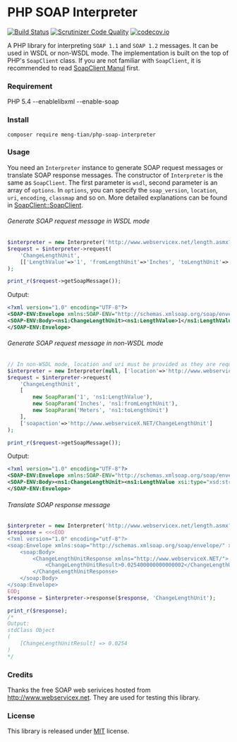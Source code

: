 # PHP SOAP Interpreter

[![Build Status](https://travis-ci.org/meng-tian/php-soap-interpreter.svg?branch=master)](https://travis-ci.org/meng-tian/php-soap-interpreter)
[![Scrutinizer Code Quality](https://scrutinizer-ci.com/g/meng-tian/php-soap-interpreter/badges/quality-score.png?b=master)](https://scrutinizer-ci.com/g/meng-tian/php-soap-interpreter/?branch=master)
[![codecov.io](https://codecov.io/github/meng-tian/php-soap-interpreter/coverage.svg?branch=master)](https://codecov.io/github/meng-tian/php-soap-interpreter?branch=master)

A PHP library for interpreting `SOAP 1.1` and `SOAP 1.2` messages. It can be used in WSDL or non-WSDL mode. The implementation is built on the top of PHP's `SoapClient` class. If you are not familiar with `SoapClient`, it is recommended to read [SoapClient Manul](http://php.net/manual/en/class.soapclient.php) first.

### Requirement 
PHP 5.4 --enablelibxml --enable-soap

### Install
```
composer require meng-tian/php-soap-interpreter
```

### Usage
You need an `Interpreter` instance to generate SOAP request messages or translate SOAP response messages. The constructor of `Interpreter` is the same as `SoapClient`. The first parameter is `wsdl`, second parameter is an array of `options`. In `options`, you can specify the `soap_version`, `location`, `uri`, `encoding`, `classmap` and so on. More detailed explanations can be found in [SoapClient::SoapClient](http://php.net/manual/en/soapclient.soapclient.php).

###### Generate SOAP request message in WSDL mode

```php
$interpreter = new Interpreter('http://www.webservicex.net/length.asmx?WSDL');
$request = $interpreter->request(
    'ChangeLengthUnit',
    [['LengthValue'=>'1', 'fromLengthUnit'=>'Inches', 'toLengthUnit'=>'Meters']]
);

print_r($request->getSoapMessage());
```
Output:
```xml
<?xml version="1.0" encoding="UTF-8"?>
<SOAP-ENV:Envelope xmlns:SOAP-ENV="http://schemas.xmlsoap.org/soap/envelope/" xmlns:ns1="http://www.webserviceX.NET/">
<SOAP-ENV:Body><ns1:ChangeLengthUnit><ns1:LengthValue>1</ns1:LengthValue><ns1:fromLengthUnit>Inches</ns1:fromLengthUnit><ns1:toLengthUnit>Meters</ns1:toLengthUnit></ns1:ChangeLengthUnit></SOAP-ENV:Body>
</SOAP-ENV:Envelope>
```

###### Generate SOAP request message in non-WSDL mode

```php
// In non-WSDL mode, location and uri must be provided as they are required by SoapClient.
$interpreter = new Interpreter(null, ['location'=>'http://www.webservicex.net/length.asmx', 'uri'=>'http://www.webserviceX.NET/']);
$request = $interpreter->request(
    'ChangeLengthUnit',
    [
        new SoapParam('1', 'ns1:LengthValue'),
        new SoapParam('Inches', 'ns1:fromLengthUnit'),
        new SoapParam('Meters', 'ns1:toLengthUnit')
    ],
    ['soapaction'=>'http://www.webserviceX.NET/ChangeLengthUnit']
);

print_r($request->getSoapMessage());
```
Output:
```xml
<?xml version="1.0" encoding="UTF-8"?>
<SOAP-ENV:Envelope xmlns:SOAP-ENV="http://schemas.xmlsoap.org/soap/envelope/" xmlns:ns1="http://www.webserviceX.NET/" xmlns:xsd="http://www.w3.org/2001/XMLSchema" xmlns:xsi="http://www.w3.org/2001/XMLSchema-instance" xmlns:SOAP-ENC="http://schemas.xmlsoap.org/soap/encoding/" SOAP-ENV:encodingStyle="http://schemas.xmlsoap.org/soap/encoding/">
<SOAP-ENV:Body><ns1:ChangeLengthUnit><ns1:LengthValue xsi:type="xsd:string">1</ns1:LengthValue><ns1:fromLengthUnit xsi:type="xsd:string">Inches</ns1:fromLengthUnit><ns1:toLengthUnit xsi:type="xsd:string">Meters</ns1:toLengthUnit></ns1:ChangeLengthUnit></SOAP-ENV:Body>
</SOAP-ENV:Envelope>

```

###### Translate SOAP response message

```php
$interpreter = new Interpreter('http://www.webservicex.net/length.asmx?WSDL');
$response = <<<EOD
<?xml version="1.0" encoding="utf-8"?>
<soap:Envelope xmlns:soap="http://schemas.xmlsoap.org/soap/envelope/" xmlns:xsi="http://www.w3.org/2001/XMLSchema-instance" xmlns:xsd="http://www.w3.org/2001/XMLSchema">
    <soap:Body>
        <ChangeLengthUnitResponse xmlns="http://www.webserviceX.NET/">
            <ChangeLengthUnitResult>0.025400000000000002</ChangeLengthUnitResult>
        </ChangeLengthUnitResponse>
    </soap:Body>
</soap:Envelope>
EOD;
$response = $interpreter->response($response, 'ChangeLengthUnit');

print_r($response);
/*
Output:
stdClass Object
(
    [ChangeLengthUnitResult] => 0.0254
)
*/
```

### Credits
Thanks the free SOAP web serivices hosted from http://www.webservicex.net. They are used for testing this library.

### License
This library is released under [MIT](https://github.com/meng-tian/php-soap-interpreter/blob/master/LICENSE.md) license.

